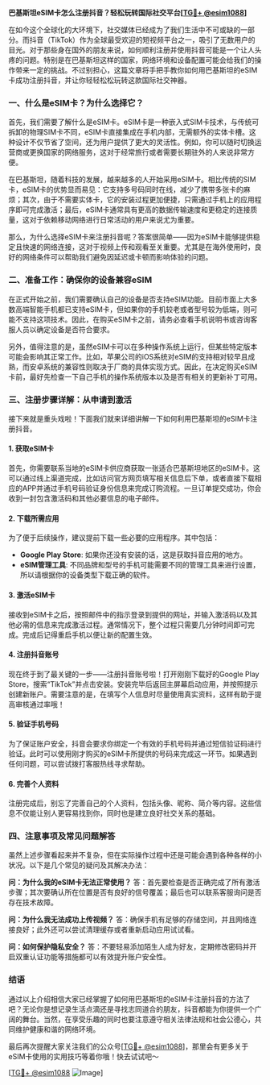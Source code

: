 **巴基斯坦eSIM卡怎么注册抖音？轻松玩转国际社交平台[[TG💪+ @esim1088](https://t.me/s/esim1088)]**

在如今这个全球化的大环境下，社交媒体已经成为了我们生活中不可或缺的一部分。而抖音（TikTok）作为全球最受欢迎的短视频平台之一，吸引了无数用户的目光。对于那些身在国外的朋友来说，如何顺利注册并使用抖音可能是一个让人头疼的问题。特别是在巴基斯坦这样的国家，网络环境和设备配置可能会给我们的操作带来一定的挑战。不过别担心，这篇文章将手把手教你如何用巴基斯坦的eSIM卡成功注册抖音，并让你轻轻松松玩转这款国际社交神器。

### 一、什么是eSIM卡？为什么选择它？

首先，我们需要了解什么是eSIM卡。eSIM卡是一种嵌入式SIM卡技术，与传统可拆卸的物理SIM卡不同，eSIM卡直接集成在手机内部，无需额外的实体卡槽。这种设计不仅节省了空间，还为用户提供了更大的灵活性。例如，你可以随时切换运营商或更换国家的网络服务，这对于经常旅行或者需要长期驻外的人来说非常方便。

在巴基斯坦，随着科技的发展，越来越多的人开始采用eSIM卡。相比传统的SIM卡，eSIM卡的优势显而易见：它支持多号码同时在线，减少了携带多张卡的麻烦；其次，由于不需要实体卡，它的安装过程更加便捷，只需通过手机上的应用程序即可完成激活；最后，eSIM卡通常具有更高的数据传输速度和更稳定的连接质量，这对于依赖移动网络进行日常活动的用户来说尤为重要。

那么，为什么选择eSIM卡来注册抖音呢？答案很简单——因为eSIM卡能够提供稳定且快速的网络连接，这对于视频上传和观看至关重要。尤其是在海外使用时，良好的网络条件可以帮助我们避免因延迟或卡顿而影响体验的问题。

### 二、准备工作：确保你的设备兼容eSIM

在正式开始之前，我们需要确认自己的设备是否支持eSIM功能。目前市面上大多数高端智能手机都已支持eSIM卡，但如果你的手机较老或者型号较为低端，则可能不支持这项技术。因此，在购买eSIM卡之前，请务必查看手机说明书或咨询客服人员以确定设备是否符合要求。

另外，值得注意的是，虽然eSIM卡可以在多种操作系统上运行，但某些特定版本可能会影响其正常工作。比如，苹果公司的iOS系统对eSIM的支持相对较早且成熟，而安卓系统的兼容性则取决于厂商的具体实现方式。因此，在决定购买eSIM卡前，最好先检查一下自己手机的操作系统版本以及是否有相关的更新补丁可用。

### 三、注册步骤详解：从申请到激活

接下来就是重头戏啦！下面我们就来详细讲解一下如何利用巴基斯坦的eSIM卡注册抖音。

#### 1. 获取eSIM卡
首先，你需要联系当地的eSIM卡供应商获取一张适合巴基斯坦地区的eSIM卡。这可以通过线上渠道完成，比如访问官方网页填写相关信息后下单，或者直接下载相应的APP并通过手机号码验证身份信息来完成订购流程。一旦订单提交成功，你会收到一封包含激活码和其他必要信息的电子邮件。

#### 2. 下载所需应用
为了便于后续操作，建议提前下载一些必要的应用程序。其中包括：
- **Google Play Store**: 如果你还没有安装的话，这是获取抖音应用的地方。
- **eSIM管理工具**: 不同品牌和型号的手机可能需要不同的管理工具来进行设置，所以请根据你的设备类型下载正确的软件。

#### 3. 激活eSIM卡
接收到eSIM卡之后，按照邮件中的指示登录到提供的网址，并输入激活码以及其他必需的信息来完成激活过程。通常情况下，整个过程只需要几分钟时间即可完成。完成后记得重启手机以便让新的配置生效。

#### 4. 注册抖音账号
现在终于到了最关键的一步——注册抖音账号啦！打开刚刚下载好的Google Play Store，搜索“TikTok”并点击安装。安装完毕后返回主屏幕启动应用，并按照提示创建新账户。需要注意的是，在填写个人信息时尽量使用真实资料，这样有助于提高审核通过率哦！

#### 5. 验证手机号码
为了保证账户安全，抖音会要求你绑定一个有效的手机号码并通过短信验证码进行验证。此时可以使用刚才购买的eSIM卡所提供的号码来完成这一环节。如果遇到任何问题，可以尝试拨打客服热线寻求帮助。

#### 6. 完善个人资料
注册完成后，别忘了完善自己的个人资料，包括头像、昵称、简介等内容。这些信息不仅能让别人更容易找到你，同时也是建立良好社交关系的基础。

### 四、注意事项及常见问题解答

虽然上述步骤看起来并不复杂，但在实际操作过程中还是可能会遇到各种各样的小状况。以下是几个常见的疑问及其解决办法：

**问：为什么我的eSIM卡无法正常使用？**
答：首先要检查是否正确完成了所有激活步骤；其次要确认所在位置是否有良好的信号覆盖；最后也可以联系客服询问是否存在技术故障。

**问：为什么我无法成功上传视频？**
答：确保手机有足够的存储空间，并且网络连接良好；此外还可以尝试清理缓存或者重新启动应用试试看。

**问：如何保护隐私安全？**
答：不要轻易添加陌生人成为好友，定期修改密码并开启双重认证功能等措施都可以有效提升账户安全性。

### 结语

通过以上介绍相信大家已经掌握了如何用巴基斯坦的eSIM卡注册抖音的方法了吧？无论你是想记录生活点滴还是寻找志同道合的朋友，抖音都能为你提供一个广阔的舞台。当然，在享受乐趣的同时也要注意遵守相关法律法规和社会公德心，共同维护健康和谐的网络环境。

最后再次提醒大家关注我们的公众号[[TG💪+ @esim1088](https://t.me/s/esim1088)]，那里会有更多关于eSIM卡使用的实用技巧等着你哦！快去试试吧～

[[TG💪+ @esim1088](https://t.me/s/esim1088) ![Image](https://i.postimg.cc/4NQfJmqS/Snipaste-2025-05-13-00-14-12.png)]